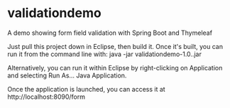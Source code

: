# validationdemo
A demo showing form field validation with Spring Boot and Thymeleaf

Just pull this project down in Eclipse, then build it. Once it's built, you can run it from the command line with:
java -jar validationdemo-1.0..jar

Alternatively, you can run it within Eclipse by right-clicking on Application and selecting Run As... Java Application.

Once the application is launched, you can access it at http://localhost:8090/form
